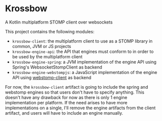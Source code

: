 # Krossbow

A Kotlin multiplatform STOMP client over websockets

This project contains the following modules:
- `krossbow-client`: the multiplatform client to use as a STOMP library in common, JVM or JS projects
- `krossbow-engine-api`: the API that engines must conform to in order to be used by the multiplatform client
- `krossbow-engine-spring`: a JVM implementation of the engine API using Spring's WebsocketStompClient as backend
- `krossbow-engine-webstompjs`: a JavaScript implementation of the engine API using 
[webstomp-client](https://github.com/JSteunou/webstomp-client) as backend

For now, the `krossbow-client` artifact is going to include the spring and webstomp 
engines so that users don't have to specify anything. This doesn't have any drawback for now as there is only 1 
engine implementation per platform. If the need arises to have more implementations on a single, I'll remove the 
engine artifacts from the client artifact, and users will have to include an engine manually.

